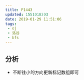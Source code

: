 ```yaml
---
title: P1443
updated: 1551018203
date: 2019-01-29 11:51:06
tags:
 - oj
 - 洛谷
 - bfs
---
```


## 分析

 - 不断往小的方向更新标记数组即可
